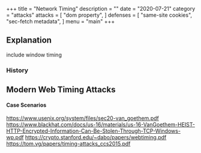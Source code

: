 +++
title = "Network Timing"
description = ""
date = "2020-07-21"
category = "attacks"
attacks = [
    "dom property",
]
defenses = [
    "same-site cookies",
    "sec-fetch metadata",
]
menu = "main"
+++

## Explanation

include window timing

### History

## Modern Web Timing Attacks



#### Case Scenarios


https://www.usenix.org/system/files/sec20-van_goethem.pdf
https://www.blackhat.com/docs/us-16/materials/us-16-VanGoethem-HEIST-HTTP-Encrypted-Information-Can-Be-Stolen-Through-TCP-Windows-wp.pdf
https://crypto.stanford.edu/~dabo/papers/webtiming.pdf
https://tom.vg/papers/timing-attacks_ccs2015.pdf

